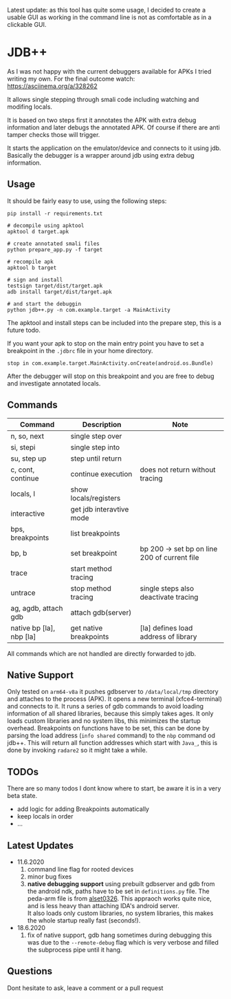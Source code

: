 Latest update: as this tool has quite some usage, I decided to create
a usable GUI as working in the command line is not as comfortable as
in a clickable GUI.

# JDB++

As I was not happy with the current debuggers available for APKs I 
tried writing my own. For the final outcome watch: https://asciinema.org/a/328262

It allows single stepping through smali code including watching and modifing locals.

It is based on two steps first it annotates the APK with extra debug
information and later debugs the annotated APK.
Of course if there are anti tamper checks those will trigger.

It starts the application on the emulator/device and connects to it using jdb.
Basically the debugger is a wrapper around jdb using extra debug information.

## Usage

It should be fairly easy to use, using the following steps:

```
pip install -r requirements.txt

# decompile using apktool
apktool d target.apk

# create annotated smali files
python prepare_app.py -f target

# recompile apk
apktool b target

# sign and install
testsign target/dist/target.apk
adb install target/dist/target.apk

# and start the debuggin
python jdb++.py -n com.example.target -a MainActivity
```

The apktool and install steps can be included into the prepare step, 
this is a future todo. 

If you want your apk to stop on the main entry point you have to set
a breakpoint in the `.jdbrc` file in your home directory.

```
stop in com.example.target.MainActivity.onCreate(android.os.Bundle)
```

After the debugger will stop on this breakpoint and you are free to debug
and investigate annotated locals.

## Commands

| Command       | Description   | Note   |
| ------------- |---------------| -------| 
| n, so, next   | single step over | |
| si, stepi     | single step into | |
| su, step up   | step until return| |
| c, cont, continue | continue execution | does not return without tracing |
| locals, l     | show locals/registers | | 
| interactive   | get jdb interavtive mode | | 
| bps, breakpoints | list breakpoints | | 
| bp, b | set breakpoint | bp 200 -> set bp on line 200 of current file |
| trace | start method tracing | | 
| untrace | stop method tracing | single steps also deactivate tracing |
| ag, agdb, attach gdb | attach gdb(server) | |
| native bp [la], nbp [la] | get native breakpoints | [la] defines load address of library |


All commands which are not handled are directly forwarded to jdb.

## Native Support
Only tested on `arm64-v8a` it pushes gdbserver to `/data/local/tmp` directory
and attaches to the process (APK). It opens a new terminal (xfce4-terminal) and
connects to it. It runs a series of gdb commands to avoid loading information 
of all shared libraries, because this simply takes ages. It only loads custom
libraries and no system libs, this minimizes the startup overhead. Breakpoints
on functions have to be set, this can be done by parsing the load address 
(`info shared` command) to the `nbp` command od jdb++. This will return all function 
addresses which start with `Java_`, this is done by invoking `radare2` so it might
take a while.


## TODOs
There are so many todos I dont know where to start, be aware it is
in a very beta state.

* add logic for adding Breakpoints automatically
* keep locals in order
* ...

## Latest Updates
* 11.6.2020
  1. command line flag for rooted devices
  2. minor bug fixes
  3. **native debugging support** using prebuilt gdbserver and gdb from the
    android ndk, paths have to be set in `definitions.py` file. The peda-arm 
    file is from [alset0326](https://github.com/alset0326/peda-arm).
    This appraoch works quite nice, and is less heavy than attaching IDA's 
    android server.   
    It also loads only custom libraries, no system libraries, this makes
    the whole startup really fast (seconds!).
* 18.6.2020
  1. fix of native support, gdb hang sometimes during debugging
     this was due to the `--remote-debug` flag which is very verbose and filled
     the subprocess pipe until it hang.

## Questions
Dont hesitate to ask, leave a comment or a pull request
